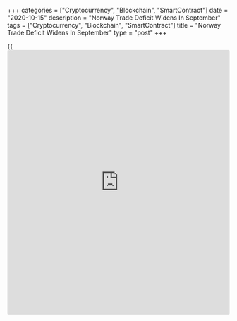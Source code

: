 +++
categories = ["Cryptocurrency", "Blockchain", "SmartContract"]
date = "2020-10-15"
description = "Norway Trade Deficit Widens In September"
tags = ["Cryptocurrency", "Blockchain", "SmartContract"]
title = "Norway Trade Deficit Widens In September"
type = "post"
+++

{{<iframe id="large-banner" src="https://www.bounty.group/#slide=26.0" width="100%" height="600" scrolling="no" style="border: 0px solid rgb(216, 221, 230); border-radius: 3px;">}}

Norway's trade deficit increased in September, as exports declined and
imports rose, data from Statistics Norway showed on Thursday.

The trade deficit widened to NOK 8.041 billion in September from NOK
1.267 billion in the same month last year. In August, the trade deficit
was NOK 3.375 billion.

Exports declined 8.7 percent year-on-year in September and increased 5.9
percent from a month ago.

Imports rose 1.5 percent annually in September and gained 13.3 percent
from the previous month.

The mainland trade deficit decreased to NOK 30.625 billion in September
from NOK 26.406 billion in the previous month. In the same month last
year, the trade deficit was NOK 219.458 billion.

For comments and feedback [contact](https://www.playgroundfx.com/contact/): editorial@rtt[news](https://www.letsplayfx.com/blog/forex-news-website/).com

[Economic News][1]

 **What parts of the world are seeing the best (and worst) economic
performances lately? Click[here][2] to check out our [Econ Scorecard][2]
and find out! See up-to-the-moment [ranking](https://www.playgroundfx.com/blog/crypto-exchange-ranking/)s for the best and worst
performers in [GDP][3], [unemployment rate][4], [inflation][5] and much
more.**

   1. www.rtt[news](https://www.letsplayfx.com/blog/forex-news-website/).com/Content/EconomicNews.aspx
   2. www.rtt[news](https://www.letsplayfx.com/blog/forex-news-website/).com/economic-scorecard/world-rank/unemployment-rate/highest-performance.aspx
   3. www.rtt[news](https://www.letsplayfx.com/blog/forex-news-website/).com/economic-scorecard/world-rank/GDP/highest-performance.aspx
   4. www.rtt[news](https://www.letsplayfx.com/blog/forex-news-website/).com/economic-scorecard/world-rank/unemployment-rate/lowest-performance.aspx
   5. www.rtt[news](https://www.letsplayfx.com/blog/forex-news-website/).com/economic-scorecard/world-rank/CPI/highest-performance.aspx